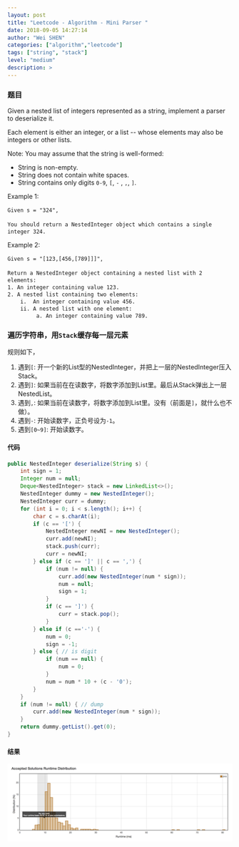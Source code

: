 ```yaml
---
layout: post
title: "Leetcode - Algorithm - Mini Parser "
date: 2018-09-05 14:27:14
author: "Wei SHEN"
categories: ["algorithm","leetcode"]
tags: ["string", "stack"]
level: "medium"
description: >
---
```


### 题目
Given a nested list of integers represented as a string, implement a parser to deserialize it.

Each element is either an integer, or a list -- whose elements may also be integers or other lists.

Note: You may assume that the string is well-formed:
* String is non-empty.
* String does not contain white spaces.
* String contains only digits `0-9`, `[`, `-` , `,`, `]`.

Example 1:
```
Given s = "324",

You should return a NestedInteger object which contains a single integer 324.
```

Example 2:
```
Given s = "[123,[456,[789]]]",

Return a NestedInteger object containing a nested list with 2 elements:
1. An integer containing value 123.
2. A nested list containing two elements:
    i.  An integer containing value 456.
    ii. A nested list with one element:
         a. An integer containing value 789.
```

### 遍历字符串，用`Stack`缓存每一层元素
规则如下，
1. 遇到`[`: 开一个新的List型的NestedInteger，并把上一层的NestedInteger压入Stack。
2. 遇到`]`: 如果当前在在读数字，将数字添加到List里。最后从Stack弹出上一层NestedList。
3. 遇到`,`: 如果当前在读数字，将数字添加到List里。没有（前面是`]`，就什么也不做）。
4. 遇到`-`: 开始读数字，正负号设为`-1`。
5. 遇到`[0~9]`: 开始读数字。


#### 代码
```java
public NestedInteger deserialize(String s) {
    int sign = 1;
    Integer num = null;
    Deque<NestedInteger> stack = new LinkedList<>();
    NestedInteger dummy = new NestedInteger();
    NestedInteger curr = dummy;
    for (int i = 0; i < s.length(); i++) {
        char c = s.charAt(i);
        if (c == '[') {
            NestedInteger newNI = new NestedInteger();
            curr.add(newNI);
            stack.push(curr);
            curr = newNI;
        } else if (c == ']' || c == ',') {
            if (num != null) {
                curr.add(new NestedInteger(num * sign));
                num = null;
                sign = 1;
            }
            if (c == ']') {
                curr = stack.pop();
            }
        } else if (c =='-') {
            num = 0;
            sign = -1;
        } else { // is digit
            if (num == null) {
                num = 0;
            }
            num = num * 10 + (c - '0');
        }
    }
    if (num != null) { // dump
        curr.add(new NestedInteger(num * sign));
    }
    return dummy.getList().get(0);
}
```

#### 结果
![mini-parser-1](/images/leetcode/mini-parser-1.png)
